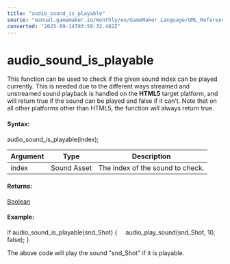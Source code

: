 ```yaml
---
title: "audio_sound_is_playable"
source: "manual.gamemaker.io/monthly/en/GameMaker_Language/GML_Reference/Asset_Management/Audio/audio_sound_is_playable.htm"
converted: "2025-09-14T03:59:32.482Z"
---
```


# audio\_sound\_is\_playable

This function can be used to check if the given sound index can be played currently. This is needed due to the different ways streamed and unstreamed sound playback is handled on the **HTML5** target platform, and will return true if the sound can be played and false if it can't. Note that on all other platforms other than HTML5, the function will always return true.

#### Syntax:

audio\_sound\_is\_playable(index);

| Argument | Type | Description |
| --- | --- | --- |
| index | Sound Asset | The index of the sound to check. |

#### Returns:

[Boolean](../../../GML_Overview/Data_Types.md)

#### Example:

if audio\_sound\_is\_playable(snd\_Shot)
{
    audio\_play\_sound(snd\_Shot, 10, false);
}

The above code will play the sound "snd\_Shot" if it is playable.